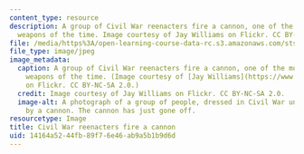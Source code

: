 ```yaml
---
content_type: resource
description: A group of Civil War reenacters fire a cannon, one of the most widely-used
  weapons of the time. Image courtesy of Jay Williams on Flickr. CC BY-NC-SA 2.0.
file: /media/https%3A/open-learning-course-data-rc.s3.amazonaws.com/sts-427-the-civil-war-and-the-emergence-of-modern-america-1861-1890-spring-2015/14164a5244fb89f76e46ab9a5b1b9d6d_sts-427s15.jpg
file_type: image/jpeg
image_metadata:
  caption: A group of Civil War reenacters fire a cannon, one of the most widely-used
    weapons of the time. (Image courtesy of [Jay Williams](https://www.flickr.com/photos/differentview/3415885853/)
    on Flickr. CC BY-NC-SA 2.0.)
  credit: Image courtesy of Jay Williams on Flickr. CC BY-NC-SA 2.0.
  image-alt: A photograph of a group of people, dressed in Civil War uniforms, standing
    by a cannon. The cannon has just gone off.
resourcetype: Image
title: Civil War reenacters fire a cannon
uid: 14164a52-44fb-89f7-6e46-ab9a5b1b9d6d
---
```

